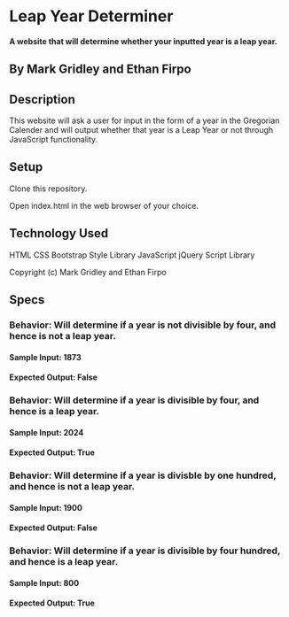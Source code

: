 # Leap Year Determiner

#### A website that will determine whether your inputted year is a leap year.

## By Mark Gridley and Ethan Firpo

## Description

This website will ask a user for input in the form of a year in the Gregorian Calender and will output whether that year is a Leap Year or not through JavaScript functionality.

## Setup

Clone this repository.

Open index.html in the web browser of your choice.

## Technology Used

HTML
CSS
Bootstrap Style Library
JavaScript
jQuery Script Library

Copyright (c) Mark Gridley and Ethan Firpo

## Specs

### Behavior: Will determine if a year is not divisible by four, and hence is not a leap year.
#### Sample Input: 1873
#### Expected Output: False

### Behavior: Will determine if a year is divisible by four, and hence is a leap year.
#### Sample Input: 2024
#### Expected Output: True

### Behavior: Will determine if a year is divisble by one hundred, and hence is not a leap year.
#### Sample Input: 1900
#### Expected Output: False

### Behavior: Will determine if a year is divisible by four hundred, and hence is a leap year.
#### Sample Input: 800
#### Expected Output: True
